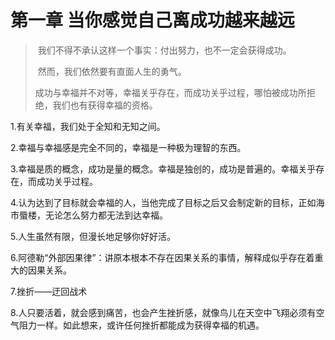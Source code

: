 # 第一章 当你感觉自己离成功越来越远

> ​		我们不得不承认这样一个事实：付出努力，也不一定会获得成功。
>
> ​		然而，我们依然要有直面人生的勇气。
>
> ​		成功与幸福并不对等，幸福关乎存在，而成功关乎过程，哪怕被成功所拒绝，我们也有获得幸福的资格。

1.有关幸福，我们处于全知和无知之间。

2.幸福与幸福感是完全不同的，幸福是一种极为理智的东西。

3.幸福是质的概念，成功是量的概念。幸福是独创的，成功是普遍的。幸福关乎存在，而成功关乎过程。

4.认为达到了目标就会幸福的人，当他完成了目标之后又会制定新的目标，正如海市蜃楼，无论怎么努力都无法到达幸福。

5.人生虽然有限，但漫长地足够你好好活。

6.阿德勒“外部因果律”：讲原本根本不存在因果关系的事情，解释成似乎存在着重大的因果关系。

7.挫折——迂回战术

8.人只要活着，就会感到痛苦，也会产生挫折感，就像鸟儿在天空中飞翔必须有空气阻力一样。如此想来，或许任何挫折都能成为获得幸福的机遇。



